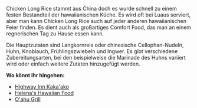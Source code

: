 Chicken Long Rice stammt aus China doch es wurde schnell zu einem festen Bestandteil der hawaiianischen Küche.
Es wird oft bei Luaus serviert, aber man kann Chicken Long Rice auch auf jeder anderen hawaiianischen Feier finden. Es dient auch als großartiges Comfort Food, das man an einem regnerischen Tag zu Hause essen kann.

Die Hauptzutaten sind Langkornreis oder chinesische Cellophan-Nudeln, Huhn, Knoblauch, Frühlingszwiebeln und Ingwer.
Es gibt verschiedene Zubereitungsarten, bei den beispielweise die Marinade des Huhns variiert wird oder einfach weitere Zutaten hinzugefügt werden. 


**Wo könnt ihr hingehen:**
- [Highway Inn Kaka'ako](https://www.myhighwayinn.com/location-kakaako/)
- [Helena's Hawaiian Food](https://helenashawaiianfood.com/index.html)
- [O'ahu Grill](https://thebesthawaiianfood.com/)